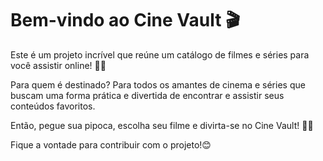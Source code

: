 # Bem-vindo ao Cine Vault 🎬

Este é um projeto incrível que reúne um catálogo de filmes e séries para você assistir online! 🍿✨

Para quem é destinado? Para todos os amantes de cinema e séries que buscam uma forma prática e divertida de encontrar e assistir seus conteúdos favoritos.

Então, pegue sua pipoca, escolha seu filme e divirta-se no Cine Vault! 🎥🍿

Fique a vontade para contribuir com o projeto!😊
